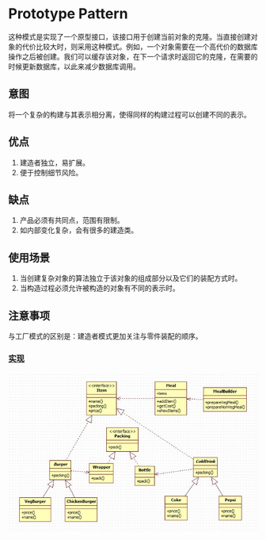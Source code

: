 # Prototype Pattern

这种模式是实现了一个原型接口，该接口用于创建当前对象的克隆。当直接创建对象的代价比较大时，则采用这种模式。例如，一个对象需要在一个高代价的数据库操作之后被创建。我们可以缓存该对象，在下一个请求时返回它的克隆，在需要的时候更新数据库，以此来减少数据库调用。

## 意图

将一个复杂的构建与其表示相分离，使得同样的构建过程可以创建不同的表示。

## 优点

1. 建造者独立，易扩展。 
2. 便于控制细节风险。

## 缺点

1. 产品必须有共同点，范围有限制。
2. 如内部变化复杂，会有很多的建造类。

## 使用场景

1. 当创建复杂对象的算法独立于该对象的组成部分以及它们的装配方式时。
2. 当构造过程必须允许被构造的对象有不同的表示时。

## 注意事项

与工厂模式的区别是：建造者模式更加关注与零件装配的顺序。

### [实现](https://github.com/shiyangqin/Qinsy/tree/master/DesignPatterns/BuilderPattern)

<img src="img/BuilderPattern.jpg" width=700 />
